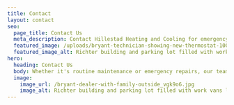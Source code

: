 ```yaml
---
title: Contact
layout: contact
seo:
  page_title: Contact Us
  meta_description: Contact Hillestad Heating and Cooling for emergency HVAC services or to learn more about our other complete HVAC services. We look forward to helping you!
  featured_image: /uploads/bryant-technician-showing-new-thermostat-1000.jpg
  featured_image_alt: Richter building and parking lot filled with work vans loading supplies for the work day
hero: 
  heading: Contact Us
  body: Whether it's routine maintenance or emergency repairs, our team of certified HVAC professionals is here to help you.
  image: 
    image_url: /bryant-dealer-with-family-outside_vgk9o6.jpg
    image_alt: Richter building and parking lot filled with work vans loading supplies for the work day
---
```

